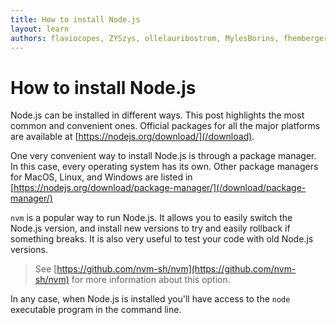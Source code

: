 ```yaml
---
title: How to install Node.js
layout: learn
authors: flaviocopes, ZYSzys, ollelauribostrom, MylesBorins, fhemberger, LaRuaNa, ahmadawais, benhalverson, ovflowd
---
```


# How to install Node.js

Node.js can be installed in different ways. This post highlights the most common and convenient ones. Official packages for all the major platforms are available at [https://nodejs.org/download/](/download).

One very convenient way to install Node.js is through a package manager. In this case, every operating system has its own. Other package managers for MacOS, Linux, and Windows are listed in [https://nodejs.org/download/package-manager/](/download/package-manager/)

`nvm` is a popular way to run Node.js. It allows you to easily switch the Node.js version, and install new versions to try and easily rollback if something breaks. It is also very useful to test your code with old Node.js versions.

> See [https://github.com/nvm-sh/nvm](https://github.com/nvm-sh/nvm) for more information about this option.

In any case, when Node.js is installed you'll have access to the `node` executable program in the command line.
